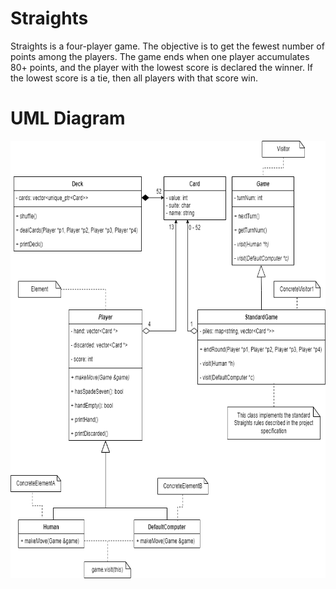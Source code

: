 # Straights

Straights is a four-player game. The objective is to get the fewest number of points among the players. The game ends when
one player accumulates 80+ points, and the player with the lowest score is declared the winner. If the lowest score is a
tie, then all players with that score win.
 

# UML Diagram

<img src="uml.png" width="700" height="700"/>
